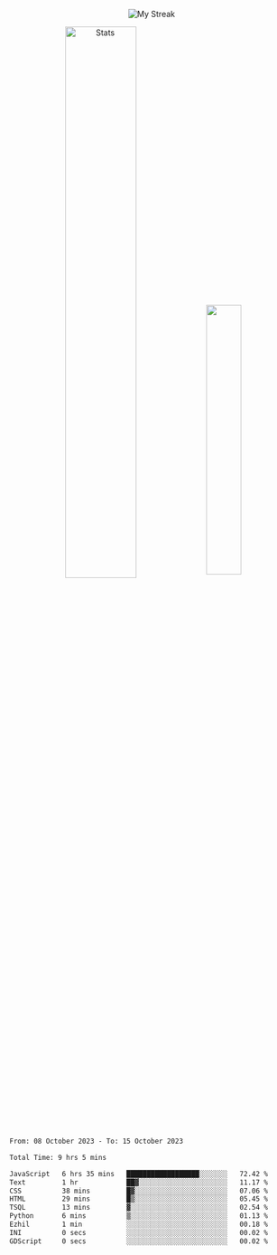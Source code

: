 <p align="center">
<picture>
  <source media="(prefers-color-scheme: dark)" srcset="http://github-readme-streak-stats.herokuapp.com?user=semolik&theme=dark&hide_border=true&background=DD272700">
  <img alt="My Streak" src="http://github-readme-streak-stats.herokuapp.com?user=semolik&hide_border=true">
</picture>
</p>
<div align="center">
  <picture>
    <source media="(prefers-color-scheme: dark)" srcset="https://github-readme-stats.vercel.app/api?username=semolik&show_icons=true&bg_color=DD272700&hide_border=true&theme=dark">
        <img alt="Stats" src="https://github-readme-stats.vercel.app/api?username=semolik&show_icons=true&bg_color=DD272700&hide_border=true" width="50%" >
  </picture>
  <sup>
  <picture>
  <source media="(prefers-color-scheme: dark)" srcset="https://github-readme-stats.vercel.app/api/top-langs/?username=semolik&layout=compact&hide_border=true&bg_color=DD272700&theme=dark">
  <img src="https://github-readme-stats.vercel.app/api/top-langs/?username=semolik&layout=compact&hide_border=true" width="35%" />
  </picture>
  </sup>
</div>
<!--START_SECTION:waka-->

```txt
From: 08 October 2023 - To: 15 October 2023

Total Time: 9 hrs 5 mins

JavaScript   6 hrs 35 mins   ██████████████████░░░░░░░   72.42 %
Text         1 hr            ██▓░░░░░░░░░░░░░░░░░░░░░░   11.17 %
CSS          38 mins         █▓░░░░░░░░░░░░░░░░░░░░░░░   07.06 %
HTML         29 mins         █▒░░░░░░░░░░░░░░░░░░░░░░░   05.45 %
TSQL         13 mins         ▓░░░░░░░░░░░░░░░░░░░░░░░░   02.54 %
Python       6 mins          ▒░░░░░░░░░░░░░░░░░░░░░░░░   01.13 %
Ezhil        1 min           ░░░░░░░░░░░░░░░░░░░░░░░░░   00.18 %
INI          0 secs          ░░░░░░░░░░░░░░░░░░░░░░░░░   00.02 %
GDScript     0 secs          ░░░░░░░░░░░░░░░░░░░░░░░░░   00.02 %
```

<!--END_SECTION:waka-->

